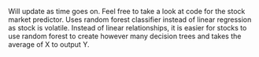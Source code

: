 Will update as time goes on. Feel free to take a look at code for the stock market predictor.
Uses random forest classifier instead of linear regression as stock is volatile. Instead of linear relationships,
it is easier for stocks to use random forest to create however many decision trees and takes the average of X to output Y.
